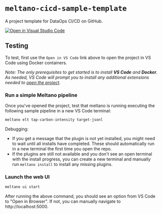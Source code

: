 # `meltano-cicd-sample-template`

A project template for DataOps CI/CD on GitHub.

[![Open in Visual Studio Code](https://open.vscode.dev/badges/open-in-vscode.svg)](https://open.vscode.dev/meltano/meltano-cicd-lab-template)

## Testing

To test, first use the `Open in VS Code` link above to open the project in VS Code using Docker containers.

_Note: The only prerequisites to get started is to install **VS Code** and **Docker**. As needed, VS Code will prompt 
you to install any additional extensions needed to <a href="vscode://ms-vscode-remote.remote-containers/cloneInVolume?url=https%3A%2F%2Fgithub.com%2Fmeltano%2Fmeltano-cicd-lab-template">open the project</a>._

### Run a simple Meltano pipeline

Once you've opened the project, test that meltano is running executing the following sample pipeline
in a new VS Code terminal:

```bash
meltano elt tap-carbon-intensity target-jsonl 
```

Debugging:

- If you get a message that the plugin is not yet installed, you might need to wait until all installs have
  completed. These should automatically run in a new terminal the first time you open the repo.
- If the plugins are still not available and you don't see an open terminal with the install progress, you
  can create a new terminal and manually run `meltano install` to install any missing plugins.

### Launch the web UI

```bash
meltano ui start 
```

After running the above command, you should see an option from VS Code to "Open in Browser". If not, you can manually navigate to http://localhost:5000.
